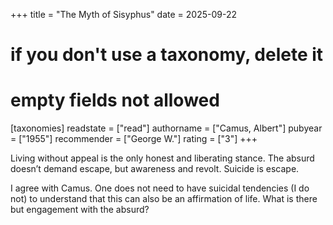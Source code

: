 +++
title = "The Myth of Sisyphus"
date = 2025-09-22
# if you don't use a taxonomy, delete it
# empty fields not allowed
[taxonomies]
  readstate = ["read"]
  authorname = ["Camus, Albert"]
  pubyear = ["1955"]
  recommender = ["George W."]
  rating = ["3"]
+++

Living without appeal is the only honest and liberating stance. The absurd doesn’t demand escape, but awareness and revolt. Suicide is escape.

I agree with Camus. One does not need to have suicidal tendencies (I do not) to understand that this can also be an affirmation of life. What is there but engagement with the absurd?